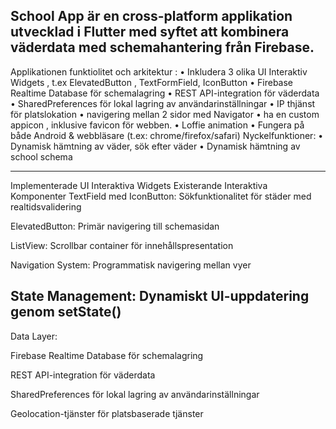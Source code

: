 School App är en cross-platform applikation utvecklad i Flutter med syftet att kombinera väderdata med
schemahantering från Firebase.
----------------------------------------------

Applikationen funktiolitet och arkitektur :
• Inkludera 3 olika UI Interaktiv Widgets , t.ex ElevatedButton , TextFormField, IconButton
• Firebase Realtime Database för schemalagring
• REST API-integration för väderdata
• SharedPreferences för lokal lagring av användarinställningar
• IP thjänst för platslokation
• navigering mellan 2 sidor med Navigator
• ha en custom appicon , inklusive favicon för webben.
• Loffie animation
• Fungera på både Android & webbläsare (t.ex: chrome/firefox/safari)
Nyckelfunktioner:
• Dynamisk hämtning av väder, sök efter väder
• Dynamisk hämtning av school schema

-----------------------------------------
Implementerade UI Interaktiva Widgets
Existerande Interaktiva Komponenter
TextField med IconButton: Sökfunktionalitet för städer med realtidsvalidering

ElevatedButton: Primär navigering till schemasidan

ListView: Scrollbar container för innehållspresentation

Navigation System: Programmatisk navigering mellan vyer

State Management: Dynamiskt UI-uppdatering genom setState()
------------------------------------------
Data Layer:

Firebase Realtime Database för schemalagring

REST API-integration för väderdata

SharedPreferences för lokal lagring av användarinställningar

Geolocation-tjänster för platsbaserade tjänster
